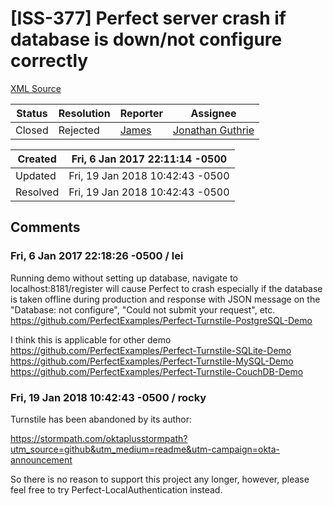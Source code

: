# [ISS-377] Perfect server crash if database is down/not configure correctly

[XML Source](../xml/ISS-377.xml)
<p></p>





Status|Resolution|Reporter|Assignee
------|----------|--------|--------
Closed|Rejected|[James](Lei)|[Jonathan Guthrie]($jono)





Created|Fri, 6 Jan 2017 22:11:14 -0500
-------|--------------
Updated|Fri, 19 Jan 2018 10:42:43 -0500
Resolved|Fri, 19 Jan 2018 10:42:43 -0500


## Comments




### Fri, 6 Jan 2017 22:18:26 -0500 / lei 

<p><p>Running demo without setting up database, navigate to localhost:8181/register will cause Perfect to crash especially if the database is taken offline during production and response with JSON message on the "Database: not configure", "Could not submit your request", etc.<br/>
<a href="https://github.com/PerfectExamples/Perfect-Turnstile-PostgreSQL-Demo" class="external-link" rel="nofollow">https://github.com/PerfectExamples/Perfect-Turnstile-PostgreSQL-Demo</a></p>

<p>I think this is applicable for other demo<br/>
<a href="https://github.com/PerfectExamples/Perfect-Turnstile-SQLite-Demo" class="external-link" rel="nofollow">https://github.com/PerfectExamples/Perfect-Turnstile-SQLite-Demo</a><br/>
<a href="https://github.com/PerfectExamples/Perfect-Turnstile-MySQL-Demo" class="external-link" rel="nofollow">https://github.com/PerfectExamples/Perfect-Turnstile-MySQL-Demo</a><br/>
<a href="https://github.com/PerfectExamples/Perfect-Turnstile-CouchDB-Demo" class="external-link" rel="nofollow">https://github.com/PerfectExamples/Perfect-Turnstile-CouchDB-Demo</a></p></p>


### Fri, 19 Jan 2018 10:42:43 -0500 / rocky 

<p><p>Turnstile has been abandoned by its author:</p>

<p><a href="https://stormpath.com/oktaplusstormpath?utm_source=github&amp;utm_medium=readme&amp;utm-campaign=okta-announcement" class="external-link" rel="nofollow">https://stormpath.com/oktaplusstormpath?utm_source=github&amp;utm_medium=readme&amp;utm-campaign=okta-announcement</a></p>

<p>So there is no reason to support this project any longer, however, please feel free to try Perfect-LocalAuthentication instead.</p></p>


